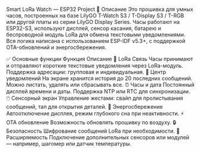 Smart LoRa Watch — ESP32 Project
🌟 Описание
Это прошивка для умных часов, построенных на базе LilyGO T-Watch S3 / T-Display S3 / T-RGB или другой платы из серии LilyGO Display Series.
Часы работают на ESP32-S3, используют дисплей, сенсор касания, батарею и беспроводной модуль LoRa для обмена текстовыми уведомлениями.
Вся логика написана с использованием ESP-IDF v5.3+, с поддержкой OTA-обновлений и энергосбережения.

✅ Основные функции
Функция	Описание
📡 LoRa Связь	Часы принимают и отправляют короткие текстовые уведомления через LoRa-модуль. Поддержка адресации: групповая и индивидуальная.
🔔 Центр уведомлений	На экране хранится история до 20 последних сообщений. Можно листать, удалять или сбрасывать все.
⏰ Часы и дата	Постоянный дисплей времени и даты. Поддержка NTP или RTC для синхронизации.
🖱️ Сенсорный экран	Управление жестами: свайп для пролистывания сообщений, тап для открытия деталей.
🔋 Энергосбережение	Автоотключение дисплея, режим глубокого сна при неактивности.
⚡ OTA обновление	Возможность обновлять прошивку по воздуху.
🔒 Безопасность	Шифрование сообщений LoRa при необходимости.
🔧 Расширяемость	Подключение дополнительных сенсоров или модулей — например, шагомер или датчик температуры.
